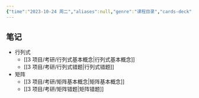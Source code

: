 ```yaml
---
{"time":"2023-10-24 周二","aliases":null,"genre":"课程目录","cards-deck":null,"tags":["考研/数学","基础必修课"],"key":"课程","dg-publish":true,"permalink":"/3 项目/考研/线性代数/","dgPassFrontmatter":true,"noteIcon":"","created":"2023-10-24T19:00:38.760+08:00","updated":"2023-12-27T19:16:06.000+08:00"}
---
```


## 笔记

- 行列式
	- [[3 项目/考研/行列式基本概念\|行列式基本概念]]
	- [[3 项目/考研/行列式错题\|行列式错题]]
- 矩阵
	- [[3 项目/考研/矩阵基本概念\|矩阵基本概念]]
	- [[3 项目/考研/矩阵错题\|矩阵错题]]

